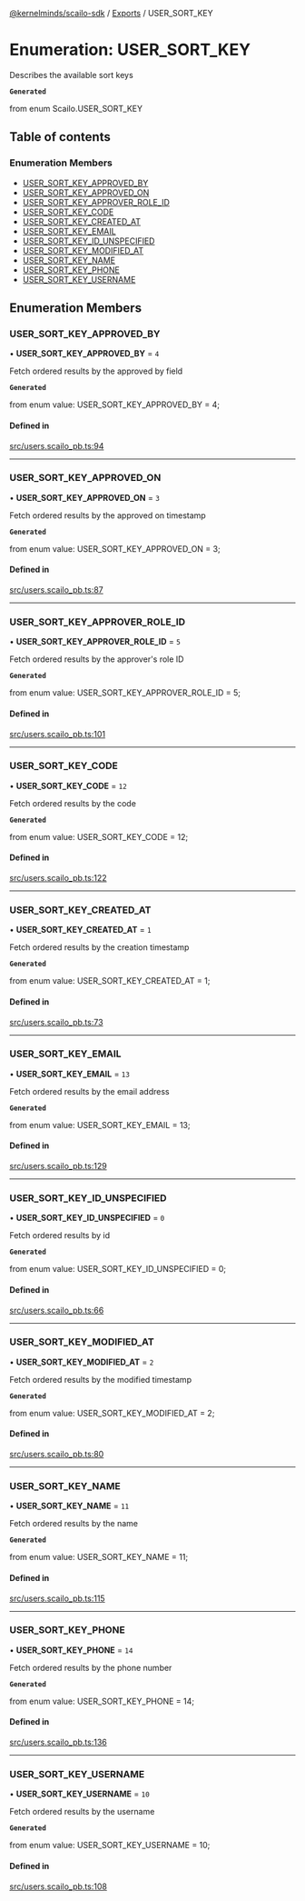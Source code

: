 [@kernelminds/scailo-sdk](../README.md) / [Exports](../modules.md) / USER\_SORT\_KEY

# Enumeration: USER\_SORT\_KEY

Describes the available sort keys

**`Generated`**

from enum Scailo.USER_SORT_KEY

## Table of contents

### Enumeration Members

- [USER\_SORT\_KEY\_APPROVED\_BY](USER_SORT_KEY.md#user_sort_key_approved_by)
- [USER\_SORT\_KEY\_APPROVED\_ON](USER_SORT_KEY.md#user_sort_key_approved_on)
- [USER\_SORT\_KEY\_APPROVER\_ROLE\_ID](USER_SORT_KEY.md#user_sort_key_approver_role_id)
- [USER\_SORT\_KEY\_CODE](USER_SORT_KEY.md#user_sort_key_code)
- [USER\_SORT\_KEY\_CREATED\_AT](USER_SORT_KEY.md#user_sort_key_created_at)
- [USER\_SORT\_KEY\_EMAIL](USER_SORT_KEY.md#user_sort_key_email)
- [USER\_SORT\_KEY\_ID\_UNSPECIFIED](USER_SORT_KEY.md#user_sort_key_id_unspecified)
- [USER\_SORT\_KEY\_MODIFIED\_AT](USER_SORT_KEY.md#user_sort_key_modified_at)
- [USER\_SORT\_KEY\_NAME](USER_SORT_KEY.md#user_sort_key_name)
- [USER\_SORT\_KEY\_PHONE](USER_SORT_KEY.md#user_sort_key_phone)
- [USER\_SORT\_KEY\_USERNAME](USER_SORT_KEY.md#user_sort_key_username)

## Enumeration Members

### USER\_SORT\_KEY\_APPROVED\_BY

• **USER\_SORT\_KEY\_APPROVED\_BY** = ``4``

Fetch ordered results by the approved by field

**`Generated`**

from enum value: USER_SORT_KEY_APPROVED_BY = 4;

#### Defined in

[src/users.scailo_pb.ts:94](https://github.com/scailo/ts-sdk/blob/c10a36b57201dfa5903d4b53efa1e62aa6208936/src/users.scailo_pb.ts#L94)

___

### USER\_SORT\_KEY\_APPROVED\_ON

• **USER\_SORT\_KEY\_APPROVED\_ON** = ``3``

Fetch ordered results by the approved on timestamp

**`Generated`**

from enum value: USER_SORT_KEY_APPROVED_ON = 3;

#### Defined in

[src/users.scailo_pb.ts:87](https://github.com/scailo/ts-sdk/blob/c10a36b57201dfa5903d4b53efa1e62aa6208936/src/users.scailo_pb.ts#L87)

___

### USER\_SORT\_KEY\_APPROVER\_ROLE\_ID

• **USER\_SORT\_KEY\_APPROVER\_ROLE\_ID** = ``5``

Fetch ordered results by the approver's role ID

**`Generated`**

from enum value: USER_SORT_KEY_APPROVER_ROLE_ID = 5;

#### Defined in

[src/users.scailo_pb.ts:101](https://github.com/scailo/ts-sdk/blob/c10a36b57201dfa5903d4b53efa1e62aa6208936/src/users.scailo_pb.ts#L101)

___

### USER\_SORT\_KEY\_CODE

• **USER\_SORT\_KEY\_CODE** = ``12``

Fetch ordered results by the code

**`Generated`**

from enum value: USER_SORT_KEY_CODE = 12;

#### Defined in

[src/users.scailo_pb.ts:122](https://github.com/scailo/ts-sdk/blob/c10a36b57201dfa5903d4b53efa1e62aa6208936/src/users.scailo_pb.ts#L122)

___

### USER\_SORT\_KEY\_CREATED\_AT

• **USER\_SORT\_KEY\_CREATED\_AT** = ``1``

Fetch ordered results by the creation timestamp

**`Generated`**

from enum value: USER_SORT_KEY_CREATED_AT = 1;

#### Defined in

[src/users.scailo_pb.ts:73](https://github.com/scailo/ts-sdk/blob/c10a36b57201dfa5903d4b53efa1e62aa6208936/src/users.scailo_pb.ts#L73)

___

### USER\_SORT\_KEY\_EMAIL

• **USER\_SORT\_KEY\_EMAIL** = ``13``

Fetch ordered results by the email address

**`Generated`**

from enum value: USER_SORT_KEY_EMAIL = 13;

#### Defined in

[src/users.scailo_pb.ts:129](https://github.com/scailo/ts-sdk/blob/c10a36b57201dfa5903d4b53efa1e62aa6208936/src/users.scailo_pb.ts#L129)

___

### USER\_SORT\_KEY\_ID\_UNSPECIFIED

• **USER\_SORT\_KEY\_ID\_UNSPECIFIED** = ``0``

Fetch ordered results by id

**`Generated`**

from enum value: USER_SORT_KEY_ID_UNSPECIFIED = 0;

#### Defined in

[src/users.scailo_pb.ts:66](https://github.com/scailo/ts-sdk/blob/c10a36b57201dfa5903d4b53efa1e62aa6208936/src/users.scailo_pb.ts#L66)

___

### USER\_SORT\_KEY\_MODIFIED\_AT

• **USER\_SORT\_KEY\_MODIFIED\_AT** = ``2``

Fetch ordered results by the modified timestamp

**`Generated`**

from enum value: USER_SORT_KEY_MODIFIED_AT = 2;

#### Defined in

[src/users.scailo_pb.ts:80](https://github.com/scailo/ts-sdk/blob/c10a36b57201dfa5903d4b53efa1e62aa6208936/src/users.scailo_pb.ts#L80)

___

### USER\_SORT\_KEY\_NAME

• **USER\_SORT\_KEY\_NAME** = ``11``

Fetch ordered results by the name

**`Generated`**

from enum value: USER_SORT_KEY_NAME = 11;

#### Defined in

[src/users.scailo_pb.ts:115](https://github.com/scailo/ts-sdk/blob/c10a36b57201dfa5903d4b53efa1e62aa6208936/src/users.scailo_pb.ts#L115)

___

### USER\_SORT\_KEY\_PHONE

• **USER\_SORT\_KEY\_PHONE** = ``14``

Fetch ordered results by the phone number

**`Generated`**

from enum value: USER_SORT_KEY_PHONE = 14;

#### Defined in

[src/users.scailo_pb.ts:136](https://github.com/scailo/ts-sdk/blob/c10a36b57201dfa5903d4b53efa1e62aa6208936/src/users.scailo_pb.ts#L136)

___

### USER\_SORT\_KEY\_USERNAME

• **USER\_SORT\_KEY\_USERNAME** = ``10``

Fetch ordered results by the username

**`Generated`**

from enum value: USER_SORT_KEY_USERNAME = 10;

#### Defined in

[src/users.scailo_pb.ts:108](https://github.com/scailo/ts-sdk/blob/c10a36b57201dfa5903d4b53efa1e62aa6208936/src/users.scailo_pb.ts#L108)
